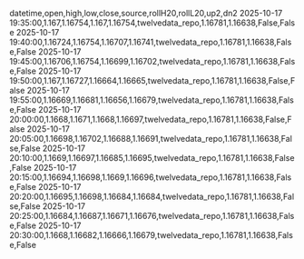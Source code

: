 datetime,open,high,low,close,source,rollH20,rollL20,up2,dn2
2025-10-17 19:35:00,1.167,1.16754,1.167,1.16754,twelvedata_repo,1.16781,1.16638,False,False
2025-10-17 19:40:00,1.16724,1.16754,1.16707,1.16741,twelvedata_repo,1.16781,1.16638,False,False
2025-10-17 19:45:00,1.16706,1.16754,1.16699,1.16702,twelvedata_repo,1.16781,1.16638,False,False
2025-10-17 19:50:00,1.167,1.16727,1.16664,1.16665,twelvedata_repo,1.16781,1.16638,False,False
2025-10-17 19:55:00,1.16669,1.16681,1.16656,1.16679,twelvedata_repo,1.16781,1.16638,False,False
2025-10-17 20:00:00,1.1668,1.1671,1.1668,1.16697,twelvedata_repo,1.16781,1.16638,False,False
2025-10-17 20:05:00,1.16698,1.16702,1.16688,1.16691,twelvedata_repo,1.16781,1.16638,False,False
2025-10-17 20:10:00,1.1669,1.16697,1.16685,1.16695,twelvedata_repo,1.16781,1.16638,False,False
2025-10-17 20:15:00,1.16694,1.16698,1.1669,1.16696,twelvedata_repo,1.16781,1.16638,False,False
2025-10-17 20:20:00,1.16695,1.16698,1.16684,1.16684,twelvedata_repo,1.16781,1.16638,False,False
2025-10-17 20:25:00,1.16684,1.16687,1.16671,1.16676,twelvedata_repo,1.16781,1.16638,False,False
2025-10-17 20:30:00,1.1668,1.16682,1.16666,1.16679,twelvedata_repo,1.16781,1.16638,False,False
